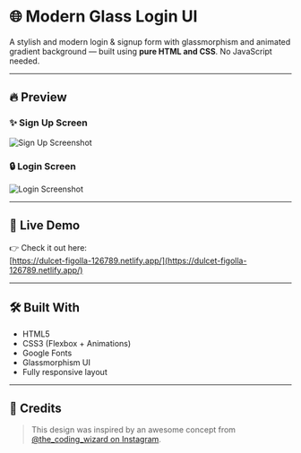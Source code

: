 # 🌐 Modern Glass Login UI

A stylish and modern login & signup form with glassmorphism and animated gradient background — built using **pure HTML and CSS**. No JavaScript needed.

---

## 🔥 Preview

### ✨ Sign Up Screen  
![Sign Up Screenshot](https://github.com/user-attachments/assets/a17993cc-20b5-4866-b528-72368a7322c8)


### 🔒 Login Screen  
![Login Screenshot](https://github.com/user-attachments/assets/5a08a921-bf72-4f34-b229-10bd4cd7c77b)


---

## 🚀 Live Demo

👉 Check it out here:  
[https://dulcet-figolla-126789.netlify.app/](https://dulcet-figolla-126789.netlify.app/)

---

## 🛠️ Built With

- HTML5
- CSS3 (Flexbox + Animations)
- Google Fonts
- Glassmorphism UI
- Fully responsive layout

---

## 📌 Credits

> This design was inspired by an awesome concept from [@the_coding_wizard on Instagram](https://www.instagram.com/the_coding_wizard/).  

